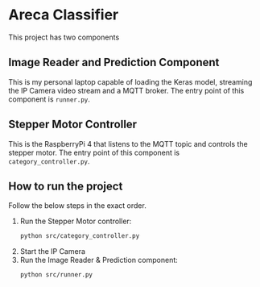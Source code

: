 # Areca Classifier
This project has two components

## Image Reader and Prediction Component
This is my personal laptop capable of loading the Keras model, streaming the IP Camera video stream and a MQTT broker.
The entry point of this component is `runner.py`.

## Stepper Motor Controller
This is the RaspberryPi 4 that listens to the MQTT topic and controls the stepper motor.
The entry point of this component is `category_controller.py`.

## How to run the project
Follow the below steps in the exact order.

1. Run the Stepper Motor controller:
    ```bash
    python src/category_controller.py
    ```
2. Start the IP Camera
3. Run the Image Reader & Prediction component:
    ```bash
    python src/runner.py
    ```